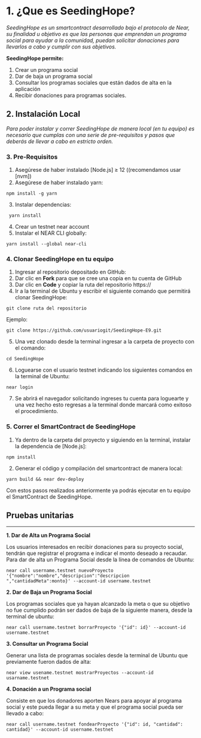 # 1. ¿Que es SeedingHope?

_SeedingHope es un smartcontract desarrollado bajo el protocolo de Near, su finalidad u objetivo es que las personas que emprendan un programa social para ayudar a la comunidad, puedan solicitar donaciones para llevarlos a cabo y cumplir con sus objetivos._

**SeedingHope permite:**

1.	Crear un programa social
2.	Dar de baja un programa social
3.	Consultar los programas sociales que están dados de alta en la aplicación
4.	Recibir donaciones para programas sociales.


## 2. Instalación Local

_Para poder instalar y correr SeedingHope de manera local (en tu equipo) es necesario que cumplas con una serie de pre-requisitos y pasos que deberás de llevar a cabo en estricto orden._

### 3. Pre-Requisitos

1. Asegúrese de haber instalado [Node.js] ≥ 12 ((recomendamos usar [nvm])
2.	Asegúrese de haber instalado yarn: 
```
npm install -g yarn
```
3.	Instalar dependencias:
```
 yarn install
 ```
4.	Crear un testnet near account 
5.	Instalar el NEAR CLI globally: 
```
yarn install --global near-cli
```

### 4. Clonar SeedingHope en tu equipo

1.	Ingresar al repositorio depositado en GitHub:
2.	Dar clic en **Fork** para que se cree una copia en tu cuenta de GitHub
3.	Dar clic en **Code** y copiar la ruta del repositorio https://
4.	Ir a la terminal de Ubuntu y escribir el siguiente comando que permitirá clonar SeedingHope:
```
git clone ruta del repositorio
```
Ejemplo: 
```
git clone https://github.com/usuariogit/SeedingHope-E9.git
```
5.	Una vez clonado desde la terminal ingresar a la carpeta de proyecto con el comando:
```
cd SeedingHope
```
6.	Loguearse con el usuario testnet indicando los siguientes comandos en la terminal de Ubuntu:
```
near login
```
7.	Se abrirá el navegador solicitando ingreses tu cuenta para loguearte y una vez hecho esto regresas a la terminal donde marcará como exitoso el procedimiento.


### 5. Correr el SmartContract de SeedingHope

1.	Ya dentro de la carpeta del proyecto y siguiendo en la terminal, instalar la dependencia de [Node.js]:
```
npm install
```
2.	Generar el código y compilación del smartcontract de manera local:
```
yarn build && near dev-deploy
```
Con estos pasos realizados anteriormente ya podrás ejecutar en tu equipo el SmartContract de SeedingHope.


## Pruebas unitarias
-------------------------------------

**1. Dar de Alta un Programa Social**

Los usuarios interesados en recibir donaciones para su proyecto social, tendrán que registrar el programa e indicar el monto deseado a recaudar. Para dar de alta un Programa Social desde la línea de comandos de Ubuntu:
```
near call username.testnet nuevoProyecto '{"nombre":"nombre","descripcion":"descripcion ","cantidadMeta":monto}' --account-id username.testnet
```
**2. Dar de Baja un Programa Social**

Los programas sociales que ya hayan alcanzado la meta o que su objetivo no fue cumplido podrán ser dados de baja de la siguiente manera, desde la terminal de ubuntu:
```
near call username.testnet borrarProyecto '{"id": id}' --account-id username.testnet
```
**3. Consultar un Programa Social**

Generar una lista de programas sociales desde la terminal de Ubuntu que previamente fueron dados de alta:
```
near view usename.testnet mostrarProyectos --account-id usarname.testnet
```
**4. Donación a un Programa social**

Consiste en que los donadores aporten Nears para apoyar al programa social y este pueda llegar a su meta y que el programa social pueda ser llevado a cabo:
```
near call username.testnet fondearProyecto '{"id": id, "cantidad": cantidad}' --account-id username.testnet
```
<!-- [near-cli] is a command line interface (CLI) for interacting with the NEAR blockchain. It was installed to the local `node_modules` folder when you ran `yarn install`, but for best ergonomics you may want to install it globally:

    yarn install --global near-cli

Or, if you'd rather use the locally-installed version, you can prefix all `near` commands with `npx`

Ensure that it's installed with `near --version` (or `npx near --version`)


Step 1: Create an account for the contract -->
<!-- ------------------------------------------

Each account on NEAR can have at most one contract deployed to it. If you've already created an account such as `your-name.testnet`, you can deploy your contract to `CodingHope.your-name.testnet`. Assuming you've already created an account on [NEAR Wallet], here's how to create `CodingHope.your-name.testnet`:

1. Authorize NEAR CLI, following the commands it gives you:

      near login

2. Create a subaccount (replace `YOUR-NAME` below with your actual account name):

      near create-account CodingHope.YOUR-NAME.testnet --masterAccount YOUR-NAME.testnet


Step 2: set contract name in code
---------------------------------

Modify the line in `src/config.js` that sets the account name of the contract. Set it to the account id you used above.

    const CONTRACT_NAME = process.env.CONTRACT_NAME || 'CodingHope.YOUR-NAME.testnet'


Step 3: deploy!
---------------

One command:

    yarn deploy

As you can see in `package.json`, this does two things:

1. builds & deploys smart contract to NEAR TestNet
2. builds & deploys frontend code to GitHub using [gh-pages]. This will only work if the project already has a repository set up on GitHub. Feel free to modify the `deploy` script in `package.json` to deploy elsewhere.


Troubleshooting
===============

On Windows, if you're seeing an error containing `EPERM` it may be related to spaces in your path. Please see [this issue](https://github.com/zkat/npx/issues/209) for more details.


  [create-near-app]: https://github.com/near/create-near-app
  [Node.js]: https://nodejs.org/en/download/package-manager/
  [jest]: https://jestjs.io/
  [NEAR accounts]: https://docs.near.org/docs/concepts/account
  [NEAR Wallet]: https://wallet.testnet.near.org/
  [near-cli]: https://github.com/near/near-cli
  [gh-pages]: https://github.com/tschaub/gh-pages -->

